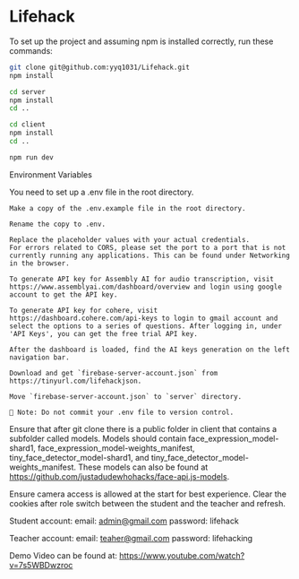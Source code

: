 # Lifehack

To set up the project and assuming npm is installed correctly, run these commands:

```bash
git clone git@github.com:yyq1031/Lifehack.git
npm install

cd server
npm install
cd ..

cd client
npm install
cd ..

npm run dev
```

Environment Variables

You need to set up a .env file in the root directory.

    Make a copy of the .env.example file in the root directory.

    Rename the copy to .env.

    Replace the placeholder values with your actual credentials.
    For errors related to CORS, please set the port to a port that is not currently running any applications. This can be found under Networking in the browser.

    To generate API key for Assembly AI for audio transcription, visit https://www.assemblyai.com/dashboard/overview and login using google account to get the API key.

    To generate API key for cohere, visit https://dashboard.cohere.com/api-keys to login to gmail account and select the options to a series of questions. After logging in, under 'API Keys', you can get the free trial API key. 

    After the dashboard is loaded, find the AI keys generation on the left navigation bar.

    Download and get `firebase-server-account.json` from https://tinyurl.com/lifehackjson.

    Move `firebase-server-account.json` to `server` directory.

    🔐 Note: Do not commit your .env file to version control.


Ensure that after git clone there is a public folder in client that contains a subfolder called models. Models should contain face_expression_model-shard1, face_expression_model-weights_manifest, tiny_face_detector_model-shard1, and tiny_face_detector_model-weights_manifest. These models can also be found at https://github.com/justadudewhohacks/face-api.js-models. 

Ensure camera access is allowed at the start for best experience. Clear the cookies after role switch between the student and the teacher and refresh.

Student account: 
email: admin@gmail.com
password: lifehack

Teacher account:
email: teaher@gmail.com
password: lifehacking
    
Demo Video can be found at: https://www.youtube.com/watch?v=7s5WBDwzroc
